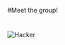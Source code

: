 #Meet the group!
#
![Hacker](https://user-images.githubusercontent.com/90582557/133009385-7573d4ad-741c-4421-aa53-99a05784645f.jpg)

